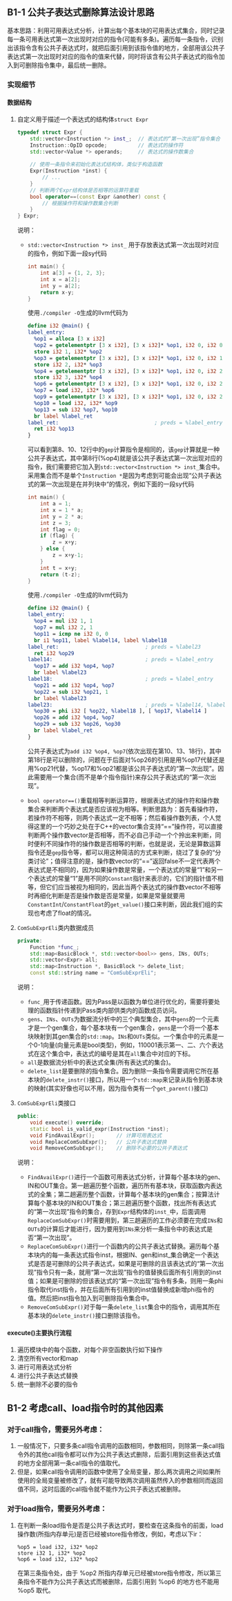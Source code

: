 ## B1-1 公共子表达式删除算法设计思路

基本思路：利用可用表达式分析，计算出每个基本块的可用表达式集合，同时记录每一条可用表达式第一次出现时对应的指令(可能有多条)。遍历每一条指令，识别出该指令含有公共子表达式时，就把后面引用到该指令值的地方，全部用该公共子表达式第一次出现时对应的指令的值来代替，同时将该含有公共子表达式的指令加入到可删除指令集中，最后统一删除。

### 实现细节

#### 数据结构

1. 自定义用于描述一个表达式的结构体`struct Expr`

    ```c++
    typedef struct Expr {
        std::vector<Instruction *> inst_;  // 表达式的“第一次出现”指令集合
        Instruction::OpID opcode;          // 表达式的操作符
        std::vector<Value *> operands;	   // 表达式的操作数集合
        
        // 使用一条指令来初始化表达式结构体，类似于构造函数
        Expr(Instruction *inst) {
            // ...
        }
        // 判断两个Expr结构体是否相等的运算符重载
        bool operator==(const Expr &another) const {
            // 根据操作符和操作数集合判断
        }
    } Expr;
    ```

    说明：

    * `std::vector<Instruction *> inst_` 用于存放表达式第一次出现时对应的指令，例如下面一段sy代码

        ```c
        int main() {
            int a[3] = {1, 2, 3};
            int x = a[2];
            int y = a[2];
            return x-y;
        }
        ```

        使用`./compiler -O`生成的llvm代码为

        ```llvm
        define i32 @main() {
        label_entry:
          %op1 = alloca [3 x i32]
          %op2 = getelementptr [3 x i32], [3 x i32]* %op1, i32 0, i32 0
          store i32 1, i32* %op2
          %op3 = getelementptr [3 x i32], [3 x i32]* %op1, i32 0, i32 1
          store i32 2, i32* %op3
          %op4 = getelementptr [3 x i32], [3 x i32]* %op1, i32 0, i32 2
          store i32 3, i32* %op4
          %op6 = getelementptr [3 x i32], [3 x i32]* %op1, i32 0, i32 2
          %op7 = load i32, i32* %op6
          %op9 = getelementptr [3 x i32], [3 x i32]* %op1, i32 0, i32 2
          %op10 = load i32, i32* %op9
          %op13 = sub i32 %op7, %op10
          br label %label_ret
        label_ret:                               ; preds = %label_entry
          ret i32 %op13
        }
        ```

        可以看到第8、10、12行中的`gep`计算指令是相同的，该`gep`计算就是一种公共子表达式，其中第8行(%op4)就是该公共子表达式第一次出现对应的指令，我们需要把它加入到`std::vector<Instruction *> inst_`集合中。采用集合而不是单个`Instruction *`是因为考虑到可能会出现“公共子表达式的第一次出现是在并列块中“的情况，例如下面的一段sy代码

        ```c++
        int main() {
            int a = 1;
            int x = 1 * a;
            int y = 2 * a;
            int z = 3;
            int flag = 0;
            if (flag) {
                z = x+y;
            } else {
                z = x+y-1;
            }
            int t = x+y;
            return (t-z);
        }
        ```

        使用`./compiler -O`生成的llvm代码为

        ```llvm
        define i32 @main() {
        label_entry:
          %op4 = mul i32 1, 1
          %op7 = mul i32 2, 1
          %op11 = icmp ne i32 0, 0
          br i1 %op11, label %label14, label %label18
        label_ret:                            ; preds = %label23
          ret i32 %op29
        label14:                              ; preds = %label_entry
          %op17 = add i32 %op4, %op7
          br label %label23
        label18:                              ; preds = %label_entry
          %op21 = add i32 %op4, %op7
          %op22 = sub i32 %op21, 1
          br label %label23
        label23:                              ; preds = %label14, %label18
          %op30 = phi i32 [ %op22, %label18 ], [ %op17, %label14 ]
          %op26 = add i32 %op4, %op7
          %op29 = sub i32 %op26, %op30
          br label %label_ret
        }
        ```

        公共子表达式为`add i32 %op4, %op7`(依次出现在第10、13、18行)，其中第18行是可以删除的，问题在于后面对%op26的引用是用%op17代替还是用%op21代替，%op17和%op21都是该公共子表达式的“第一次出现”。因此需要用一个集合(而不是单个指令指针)来存公共子表达式的“第一次出现”。

    * `bool operator==()`重载相等判断运算符，根据表达式的操作符和操作数集合来判断两个表达式是否应该视为相等。判断思路为：首先看操作符，若操作符不相等，则两个表达式一定不相等；然后看操作数列表，个人觉得这里的一个巧妙之处在于C++的vector集合支持“\==”操作符，可以直接判断两个操作数vector是否相等，而不必自己手动一个个拎出来判断，同时便利不同操作符的操作数是否相等的判断，也就是说，无论是算数运算指令还是`gep`指令等，都可以用这种简洁的方式来判断，绕过了复杂的“分类讨论”；值得注意的是，操作数vector的“\==”返回false不一定代表两个表达式是不相同的，因为如果操作数是常量，一个表达式的常量“1”和另一个表达式的常量“1”是用不同的`Constant`指针来表示的，它们的指针值不相等，但它们应当被视为相同的，因此当两个表达式的操作数vector不相等时再细化判断是否是操作数是否是常量，如果是常量就要用`ConstantInt`/`ConstantFloat`的`get_value()`接口来判断，因此我们组的实现也考虑了float的情况。

2. `ComSubExprEli`类内数据成员

    ```c++
    private:
    	Function *func_;
    	std::map<BasicBlock *, std::vector<bool>> gens, INs, OUTs;
    	std::vector<Expr> all;
    	std::map<Instruction *, BasicBlock *> delete_list;
    	const std::string name = "ComSubExprEli";
    ```

    说明：

    * `func_`用于传递函数。因为Pass是以函数为单位进行优化的，需要将要处理的函数指针传递到Pass类内部供类内的函数成员访问。
    * `gens`、`INs`、`OUTs`为数据流分析中的三个典型集合，其中`gens`的一个元素才是一个gen集合，每个基本块有一个gen集合，`gens`是一个将一个基本块映射到其gen集合的`std::map`。`INs`和`OUTs`类似。一个集合中的元素是一个0-1向量(向量元素是bool类型)，例如，110001表示第一、二、六个表达式在这个集合中，表达式的编号是其在`all`集合中对应的下标。
    * `all`是数据流分析中的表达式全集(所有表达式的集合)。
    * `delete_list`是要删除的指令集合。因为删除一条指令需要调用它所在基本块的`delete_instr()`接口，所以用一个`std::map`来记录从指令到基本块的映射(其实好像也可以不用，因为指令类有一个`get_parent()`接口)

3. `ComSubExprEli`类接口

    ```c++
    public:
    	void execute() override;
    	static bool is_valid_expr(Instruction *inst);
    	void FindAvailExpr();		// 计算可用表达式
    	void ReplaceComSubExpr();	// 公共子表达式替换
        void RemoveComSubExpr();	// 删除不必要的公共子表达式
    ```

    说明：

    * `FindAvailExpr()`进行一个函数可用表达式分析，计算每个基本块的gen、IN和OUT集合。第一趟遍历整个函数，遍历所有基本块，获取函数内表达式的全集；第二趟遍历整个函数，计算每个基本块的gen集合；按算法计算每个基本块的IN和OUT集合；第三趟遍历整个函数，找出所有表达式的“第一次出现”指令的集合，存到`Expr`结构体的`inst_`中，后面调用`ReplaceComSubExpr()`时需要用到，第三趟遍历的工作必须要在完成`INs`和`OUTs`的计算后才能进行，因为要用到`INs`来分析一条指令中的表达式是否“第一次出现”。
    * `ReplaceComSubExpr()`进行一个函数内的公共子表达式替换。遍历每个基本块内的每一条表达式指令inst，根据IN、gen和inst_集合确定一个表达式是否是可删除的公共子表达式，如果是可删除的且该表达式的“第一次出现”指令只有一条，就用“第一次出现”指令的值替换后面所有引用到的inst值；如果是可删除的但该表达式的“第一次出现”指令有多条，则用一条phi指令取代inst指令，并在后面所有引用到的inst值替换成新增phi指令的值。然后把inst指令加入到可删除指令集合中。
    * `RemoveComSubExpr()`对于每一条`delete_list`集合中的指令，调用其所在基本块的`delete_instr()`接口删除该指令。

#### execute()主要执行流程

1. 遍历模块中的每个函数，对每个非空函数执行如下操作
2. 清空所有vector和map
3. 进行可用表达式分析
4. 进行公共子表达式替换
5. 统一删除不必要的指令

## B1-2 考虑call、load指令时的其他因素

### 对于call指令，需要另外考虑：

1. 一般情况下，只要多条call指令调用的函数相同，参数相同，则除第一条call指令外的其他call指令都可以作为公共子表达式删除，后面引用到这些表达式值的地方全部用第一条call指令的值取代。
2. 但是，如果call指令调用的函数中使用了全局变量，那么两次调用之间如果所使用的全局变量被修改了，就有可能导致两次调用虽然传入的参数相同而返回值不同，这时后面的call指令就不能作为公共子表达式被删除。

### 对于load指令，需要另外考虑：

1. 在判断一条load指令是否是公共子表达式时，要检查在这条指令的前面，load操作数(所指内存单元)是否已经被store指令修改，例如，考虑以下ir：

    ```
    %op5 = load i32, i32* %op2
    store i32 1, i32* %op2
    %op6 = load i32, i32* %op2
    ```

    在第三条指令处，由于 %op2 所指内存单元已经被store指令修改，所以第三条指令不能作为公共子表达式而被删除，后面引用到 %op6 的地方也不能用 %op5 取代。



